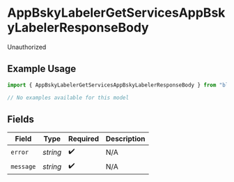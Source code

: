 # AppBskyLabelerGetServicesAppBskyLabelerResponseBody

Unauthorized

## Example Usage

```typescript
import { AppBskyLabelerGetServicesAppBskyLabelerResponseBody } from "bluesky/models/errors";

// No examples available for this model
```

## Fields

| Field              | Type               | Required           | Description        |
| ------------------ | ------------------ | ------------------ | ------------------ |
| `error`            | *string*           | :heavy_check_mark: | N/A                |
| `message`          | *string*           | :heavy_check_mark: | N/A                |